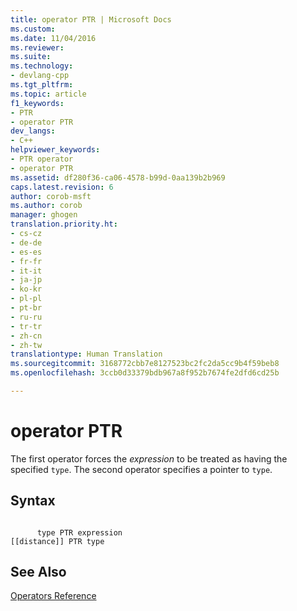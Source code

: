 ```yaml
---
title: operator PTR | Microsoft Docs
ms.custom: 
ms.date: 11/04/2016
ms.reviewer: 
ms.suite: 
ms.technology:
- devlang-cpp
ms.tgt_pltfrm: 
ms.topic: article
f1_keywords:
- PTR
- operator PTR
dev_langs:
- C++
helpviewer_keywords:
- PTR operator
- operator PTR
ms.assetid: df280f36-ca06-4578-b99d-0aa139b2b969
caps.latest.revision: 6
author: corob-msft
ms.author: corob
manager: ghogen
translation.priority.ht:
- cs-cz
- de-de
- es-es
- fr-fr
- it-it
- ja-jp
- ko-kr
- pl-pl
- pt-br
- ru-ru
- tr-tr
- zh-cn
- zh-tw
translationtype: Human Translation
ms.sourcegitcommit: 3168772cbb7e8127523bc2fc2da5cc9b4f59beb8
ms.openlocfilehash: 3ccb0d33379bdb967a8f952b7674fe2dfd6cd25b

---
```

# operator PTR
The first operator forces the *expression* to be treated as having the specified `type`. The second operator specifies a pointer to `type`.  
  
## Syntax  
  
```  
  
      type PTR expression  
[[distance]] PTR type  
```  
  
## See Also  
 [Operators Reference](../../assembler/masm/operators-reference.md)


<!--HONumber=Jan17_HO1-->



